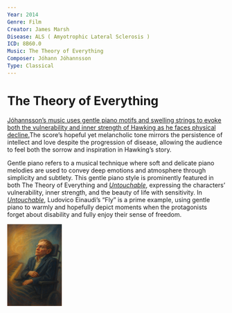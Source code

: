 ```yaml
---
Year: 2014
Genre: Film
Creator: James Marsh
Disease: ALS ( Amyotrophic Lateral Sclerosis )
ICD: 8B60.0
Music: The Theory of Everything
Composer: Jóhann Jóhannsson
Type: Classical
---
```


# The Theory of Everything

[Jóhannsson’s music uses gentle piano motifs and swelling strings to evoke both the vulnerability and inner strength of Hawking as he faces physical decline.](https://youtu.be/ZbJZ5kU4w5c?si=ftKN8lgXHnIxEpD2)The score’s hopeful yet melancholic tone mirrors the persistence of intellect and love despite the progression of disease, allowing the audience to feel both the sorrow and inspiration in Hawking’s story.


Gentle piano refers to a musical technique where soft and delicate piano melodies are used to convey deep emotions and atmosphere through simplicity and subtlety.
This gentle piano style is prominently featured in both The Theory of Everything and [*Untouchable*](heo_taeyoung.md), expressing the characters’ vulnerability, inner strength, and the beauty of life with sensitivity.
In [*Untouchable*](heo_taeyoung.md), Ludovico Einaudi’s “Fly” is a prime example, using gentle piano to warmly and hopefully depict moments when the protagonists forget about disability and fully enjoy their sense of freedom.

<img src="./seo_dongseong_img.png" alt="description" style="width:25%;" />
